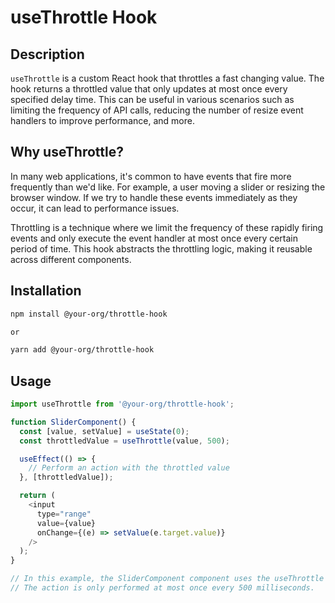 # useThrottle Hook

## Description
`useThrottle` is a custom React hook that throttles a fast changing value. The hook returns a throttled value that only updates at most once every specified delay time. This can be useful in various scenarios such as limiting the frequency of API calls, reducing the number of resize event handlers to improve performance, and more.

## Why useThrottle?

In many web applications, it's common to have events that fire more frequently than we'd like. For example, a user moving a slider or resizing the browser window. If we try to handle these events immediately as they occur, it can lead to performance issues. 

Throttling is a technique where we limit the frequency of these rapidly firing events and only execute the event handler at most once every certain period of time. This hook abstracts the throttling logic, making it reusable across different components.

## Installation

```sh
npm install @your-org/throttle-hook

or 

yarn add @your-org/throttle-hook
```

## Usage

```javascript  
import useThrottle from '@your-org/throttle-hook';

function SliderComponent() {
  const [value, setValue] = useState(0);
  const throttledValue = useThrottle(value, 500);

  useEffect(() => {
    // Perform an action with the throttled value
  }, [throttledValue]);

  return (
    <input
      type="range"
      value={value}
      onChange={(e) => setValue(e.target.value)}
    />
  );
}

// In this example, the SliderComponent component uses the useThrottle hook to throttle the slider value.
// The action is only performed at most once every 500 milliseconds.
```
